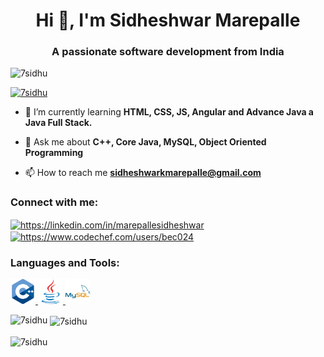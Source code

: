 <h1 align="center">Hi 👋, I'm Sidheshwar Marepalle</h1>
<h3 align="center">A passionate software development from India</h3>

<p align="left"> <img src="https://komarev.com/ghpvc/?username=7sidhu&label=Profile%20views&color=0e75b6&style=flat" alt="7sidhu" /> </p>

<p align="left"> <a href="https://github.com/ryo-ma/github-profile-trophy"><img src="https://github-profile-trophy.vercel.app/?username=7sidhu" alt="7sidhu" /></a> </p>

- 🔭 I’m currently learning **HTML, CSS, JS, Angular and Advance Java a Java Full Stack.**

- 💬 Ask me about **C++, Core Java, MySQL, Object Oriented Programming**

- 📫 How to reach me **sidheshwarkmarepalle@gmail.com**

<h3 align="left">Connect with me:</h3>
<p align="left">
<a href="https://linkedin.com/in/https://linkedin.com/in/marepallesidheshwar" target="blank"><img align="center" src="https://raw.githubusercontent.com/rahuldkjain/github-profile-readme-generator/master/src/images/icons/Social/linked-in-alt.svg" alt="https://linkedin.com/in/marepallesidheshwar" height="30" width="40" /></a>
<a href="https://www.codechef.com/users/https://www.codechef.com/users/bec024" target="blank"><img align="center" src="https://cdn.jsdelivr.net/npm/simple-icons@3.1.0/icons/codechef.svg" alt="https://www.codechef.com/users/bec024" height="30" width="40" /></a>
</p>

<h3 align="left">Languages and Tools:</h3>
<p align="left"> <a href="https://www.w3schools.com/cpp/" target="_blank" rel="noreferrer"> <img src="https://raw.githubusercontent.com/devicons/devicon/master/icons/cplusplus/cplusplus-original.svg" alt="cplusplus" width="40" height="40"/> </a> <a href="https://www.java.com" target="_blank" rel="noreferrer"> <img src="https://raw.githubusercontent.com/devicons/devicon/master/icons/java/java-original.svg" alt="java" width="40" height="40"/> </a> <a href="https://www.mysql.com/" target="_blank" rel="noreferrer"> <img src="https://raw.githubusercontent.com/devicons/devicon/master/icons/mysql/mysql-original-wordmark.svg" alt="mysql" width="40" height="40"/> </a> </p>

<p><img align="left" src="https://github-readme-stats.vercel.app/api/top-langs?username=7sidhu&show_icons=true&locale=en&layout=compact" alt="7sidhu" /></p>

<p>&nbsp;<img align="center" src="https://github-readme-stats.vercel.app/api?username=7sidhu&show_icons=true&locale=en" alt="7sidhu" /></p>

<p><img align="center" src="https://github-readme-streak-stats.herokuapp.com/?user=7sidhu&" alt="7sidhu" /></p>
